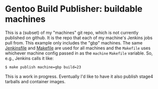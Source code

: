 # Gentoo Build Publisher: buildable machines

This is a (subset) of my "machines" git repo, which is not currently published
on github. It is the repo that each of my machine's Jenkins jobs pull from.
This example only includes the "gbp" machines.  The same
[Jenkinsfile](Jenkinsfile) and [Makefile](Makefile) are used for all machines
and the `Makefile` uses whichever machine config passed in as the `machine`
`Makefile` variable.  So, e.g., Jenkins calls it like:

```sh
$ make publish machine=gbp build=23
```

This is a work in progress. Eventually I'd like to have it also publish stage4
tarballs and container images.
